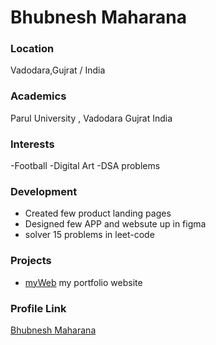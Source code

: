 # Bhubnesh Maharana

### Location

Vadodara,Gujrat / India

### Academics

Parul University , Vadodara Gujrat India

### Interests

-Football
-Digital Art
-DSA problems

### Development

- Created few product landing pages
- Designed few APP and websute up in figma
- solver 15 problems in leet-code

### Projects

- [myWeb](https://github.com/bhubneshmaharana/myWeb) my portfolio website

### Profile Link

[Bhubnesh Maharana](https://github.com/bhubneshmaharana)
